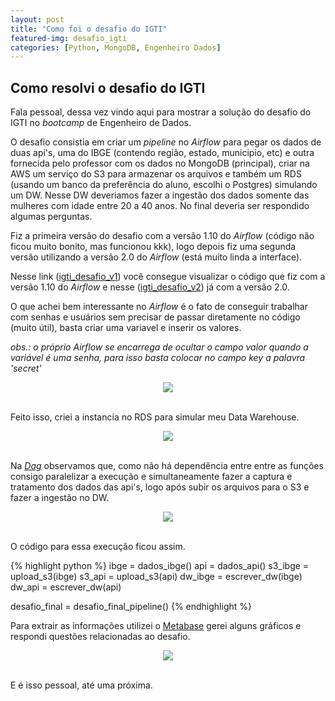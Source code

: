 ```yaml
---
layout: post
title: "Como foi o desafio do IGTI"
featured-img: desafio_igti
categories: [Python, MongoDB, Engenheiro Dados]
---
```


## Como resolvi o desafio do IGTI

Fala pessoal, dessa vez vindo aqui para mostrar a solução do desafio do IGTI no _bootcamp_ de Engenheiro de Dados.

O desafio consistia em criar um _pipeline_ no _Airflow_ para pegar os dados de duas api's, uma do IBGE (contendo região, estado, municipio, etc) e outra fornecida pelo professor com os dados no MongoDB (principal), criar na AWS um serviço do S3 para armazenar os arquivos e também um RDS (usando um banco da preferência do aluno, escolhi o Postgres) simulando um DW. Nesse DW deveriamos fazer a ingestão dos dados somente das mulheres com idade entre 20 a 40 anos. No final deveria ser respondido algumas perguntas.

Fiz a primeira versão do desafio com a versão 1.10 do _Airflow_ (código não ficou muito bonito, mas funcionou kkk), logo depois fiz uma segunda versão utilizando a versão 2.0 do _Airflow_ (está muito linda a interface).

Nesse link ([igti_desafio_v1]('https://github.com/nilsoncunha/bootcamp_igti_engenheiro_de_dados/blob/main/modulo_desafio/igti_desafio_v1.py')) você consegue visualizar o código que fiz com a versão 1.10 do _Airflow_ e nesse ([igti_desafio_v2]('https://github.com/nilsoncunha/bootcamp_igti_engenheiro_de_dados/blob/main/modulo_desafio/igti_desafio_v2.py')) já com a versão 2.0.

O que achei bem interessante no _Airflow_ é o fato de conseguir trabalhar com senhas e usuários sem precisar de passar diretamente no código (muito útil), basta criar uma variavel e inserir os valores. 

_obs.: o próprio Airflow se encarrega de ocultar o campo valor quando a variável é uma senha, para isso basta colocar no campo key a palavra 'secret'_

<center><img src="https://www.dropbox.com/s/xjr6usd08bpg56r/igti_v2_variables.jpg?raw=1"></center><br>

Feito isso, criei a instancia no RDS para simular meu Data Warehouse.

<center><img src="https://www.dropbox.com/s/d0edfbgj9uunspq/igti_v2_aws_postgres.png?raw=1"></center><br>

Na _[Dag]('https://airflow.apache.org/docs/apache-airflow/stable/concepts.html#dags')_ observamos que, como não há dependência entre entre as funções consigo paralelizar a execução e simultaneamente fazer a captura e tratamento dos dados das api's, logo após subir os arquivos para o S3 e fazer a ingestão no DW.

<center><img src='https://www.dropbox.com/s/6227lavsj8jsdsu/igti_v2_grafico.png?raw=1'></center><br>

O código para essa execução ficou assim.

{% highlight python %}
ibge = dados_ibge()
api = dados_api()
s3_ibge = upload_s3(ibge)
s3_api = upload_s3(api)
dw_ibge = escrever_dw(ibge)
dw_api = escrever_dw(api)

desafio_final = desafio_final_pipeline()
{% endhighlight %}

Para extrair as informações utilizei o [Metabase]('https://www.metabase.com/') gerei alguns gráficos e respondi questões relacionadas ao desafio.

<center><img src="https://www.dropbox.com/s/lqmeo8krgmponq1/igti_v2_painel_metabase.png?raw=1"></center><br>

E é isso pessoal, até uma próxima.

